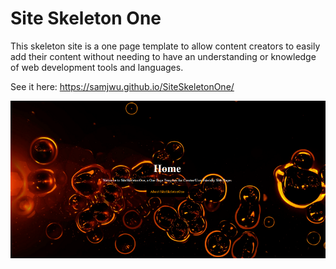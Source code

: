 # Site Skeleton One

This skeleton site is a one page template to allow content creators to easily add their content without needing to have an understanding or knowledge of web development tools and languages.

See it here: https://samjwu.github.io/SiteSkeletonOne/

![siteskeletonone](siteskeletonone.PNG)
